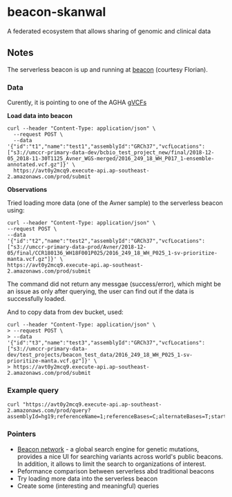 # beacon-skanwal
A federated ecosystem that allows sharing of genomic and clinical data


## Notes

The serverless beacon is up and running at [beacon](https://avt0y2mcq9.execute-api.ap-southeast-2.amazonaws.com/prod) (courtesy Florian).

### Data

Curently, it is pointing to one of the AGHA [gVCFs](s3://agha-gdr-store-dev/mitochondrial_disease/17W001163.dedup.realigned.recalibrated.hc.gvcf.gz) 

**Load data into beacon**

```
curl --header "Content-Type: application/json" \
  --request POST \
  --data '{"id":"t1","name":"test1","assemblyId":"GRCh37","vcfLocations": ["s3://umccr-primary-data-dev/bcbio_test_project_new/final/2018-12-05_2018-11-30T1125_Avner_WGS-merged/2016_249_18_WH_P017_1-ensemble-annotated.vcf.gz"]}' \
  https://avt0y2mcq9.execute-api.ap-southeast-2.amazonaws.com/prod/submit
```

**Observations**

Tried loading more data (one of the Avner sample) to the serverless beacon using:

```
curl --header "Content-Type: application/json" \
--request POST \
--data '{"id":"t2","name":"test2","assemblyId":"GRCh37","vcfLocations": ["s3://umccr-primary-data-prod/Avner/2018-12-05/final/CCR180136_WH18F001P025/2016_249_18_WH_P025_1-sv-prioritize-manta.vcf.gz"]}' \
https://avt0y2mcq9.execute-api.ap-southeast-2.amazonaws.com/prod/submit
```

The command did not return any messgae (success/error), which might be an issue as only after querying, the user can find out if the data is successfully loaded. 

And to copy data from dev bucket, used:

```
curl --header "Content-Type: application/json" \
> --request POST \
> --data '{"id":"t3","name":"test3","assemblyId":"GRCh37","vcfLocations": ["s3://umccr-primary-data-dev/test_projects/beacon_test_data/2016_249_18_WH_P025_1-sv-prioritize-manta.vcf.gz"]}' \
> https://avt0y2mcq9.execute-api.ap-southeast-2.amazonaws.com/prod/submit
```

### Example query

```
curl "https://avt0y2mcq9.execute-api.ap-southeast-2.amazonaws.com/prod/query?assemblyId=hg19;referenceName=1;referenceBases=C;alternateBases=T;start=10491;end=10491;includeDatasetResponses=HIT"
```

### Pointers

- [Beacon network](https://beacon-network.org/#/) - a global search engine for genetic mutations, provides a nice UI for searching variants across world's public beacons. In addition, it allows to limit the search to organizations of interest.   
- Peformance comparison between serverless abd traditional beacons
- Try loading more data into the serverless beacon
- Create some (interesting and meaningful) queries

 


  

